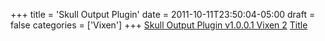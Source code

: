 +++
title = 'Skull Output Plugin'
date = 2011-10-11T23:50:04-05:00
draft = false
categories = ['Vixen']
+++
[Skull Output Plugin v1.0.0.1 Vixen 2](/repository/downloads/SkullOuputPlugin1001.zip)
[Title](../../static/repository/downloads/SkullOuputPlugin1001.zip)